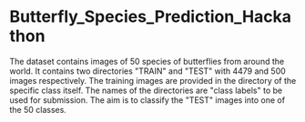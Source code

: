 # Butterfly_Species_Prediction_Hackathon
The dataset contains images of 50 species of butterflies from around the world. It contains two directories "TRAIN" and "TEST" with 4479 and 500 images respectively. The training images are provided in the directory of the specific class itself. The names of the directories are "class labels" to be used for submission. The aim is to classify the "TEST" images into one of the 50 classes.
